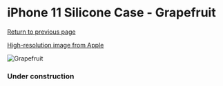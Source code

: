 # iPhone 11 Silicone Case - Grapefruit

[Return to previous page](/iphone_xr)

[High-resolution image from Apple](https://store.storeimages.cdn-apple.com/8756/as-images.apple.com/is/MXYX2?wid=4500&hei=4500&fmt=png)

<div style="width: 384px"><img src="/everysource/MXYX2.png" alt="Grapefruit"></div>

### Under construction
